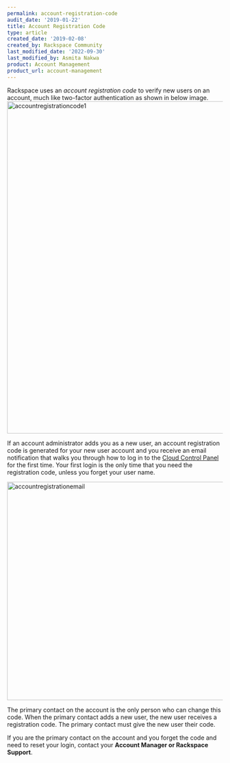 ```yaml
---
permalink: account-registration-code
audit_date: '2019-01-22'
title: Account Registration Code
type: article
created_date: '2019-02-08'
created_by: Rackspace Community
last_modified_date: '2022-09-30'
last_modified_by: Asmita Nakwa
product: Account Management
product_url: account-management
---
```


Rackspace uses an _account registration code_ to verify new users on an account, much like two-factor authentication as shown in below image. 
<img width="776" alt="accountregistrationcode1" src="/support/how-to/account-registration-code/accountregistrationcode1.png">

If an account administrator adds you as a new user, an account registration code is generated for your new user account and you receive an email notification that walks you through how to log in to the [Cloud Control Panel](https://login.rackspace.com) for the first time. Your first login is the only time that you need the registration code, unless you forget your user name.

<img width="510" alt="accountregistrationemail" src="/support/how-to/account-registration-code/accountregistrationemail.png">

The primary contact on the account is the only person who can change this code. When the primary contact adds a new user, the new user receives a registration code. The primary contact must give the new user their code.

If you are the primary contact on the account and you forget the code and need to reset your login, contact your **Account Manager or Rackspace Support**.
